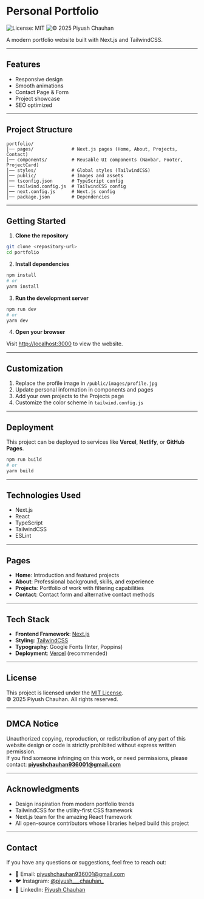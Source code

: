 # Personal Portfolio

![License: MIT](https://img.shields.io/badge/License-MIT-yellow.svg)
![© 2025 Piyush Chauhan](https://img.shields.io/badge/©%202025-Piyush%20Chauhan-blue)

A modern portfolio website built with Next.js and TailwindCSS.

---

## Features

- Responsive design
- Smooth animations
- Contact Page & Form
- Project showcase
- SEO optimized

---

## Project Structure

```
portfolio/
│── pages/              # Next.js pages (Home, About, Projects, Contact)
│── components/         # Reusable UI components (Navbar, Footer, ProjectCard)
│── styles/             # Global styles (TailwindCSS)
│── public/             # Images and assets
│── tsconfig.json       # TypeScript config
│── tailwind.config.js  # TailwindCSS config
│── next.config.js      # Next.js config
│── package.json        # Dependencies
```

---

## Getting Started

1. **Clone the repository**

```bash
git clone <repository-url>
cd portfolio
```

2. **Install dependencies**

```bash
npm install
# or
yarn install
```

3. **Run the development server**

```bash
npm run dev
# or
yarn dev
```

4. **Open your browser**

Visit [http://localhost:3000](http://localhost:3000) to view the website.

---

## Customization

1. Replace the profile image in `/public/images/profile.jpg`
2. Update personal information in components and pages
3. Add your own projects to the Projects page
4. Customize the color scheme in `tailwind.config.js`

---

## Deployment

This project can be deployed to services like **Vercel**, **Netlify**, or **GitHub Pages**.

```bash
npm run build
# or
yarn build
```

---

## Technologies Used

- Next.js
- React
- TypeScript
- TailwindCSS
- ESLint

---

## Pages

- **Home**: Introduction and featured projects
- **About**: Professional background, skills, and experience
- **Projects**: Portfolio of work with filtering capabilities
- **Contact**: Contact form and alternative contact methods

---

## Tech Stack

- **Frontend Framework**: [Next.js](https://nextjs.org/)
- **Styling**: [TailwindCSS](https://tailwindcss.com/)
- **Typography**: Google Fonts (Inter, Poppins)
- **Deployment**: [Vercel](https://vercel.com/) (recommended)

---

## License

This project is licensed under the [MIT License](./LICENSE).  
© 2025 Piyush Chauhan. All rights reserved.

---

## DMCA Notice

Unauthorized copying, reproduction, or redistribution of any part of this website design or code is strictly prohibited without express written permission.  
If you find someone infringing on this work, or need permissions, please contact: **piyushchauhan936001@gmail.com**

---

## Acknowledgments

- Design inspiration from modern portfolio trends
- TailwindCSS for the utility-first CSS framework
- Next.js team for the amazing React framework
- All open-source contributors whose libraries helped build this project

---

## Contact

If you have any questions or suggestions, feel free to reach out:

- 📧 Email: [piyushchauhan936001@gmail.com](mailto:piyushchauhan936001@gmail.com)
- 🐦 Instagram: [@piyush___chauhan_](https://instagram.com/piyush___chauhan_)
- 💼 LinkedIn: [Piyush Chauhan](https://linkedin.com/in/piyushchauhan30/)
